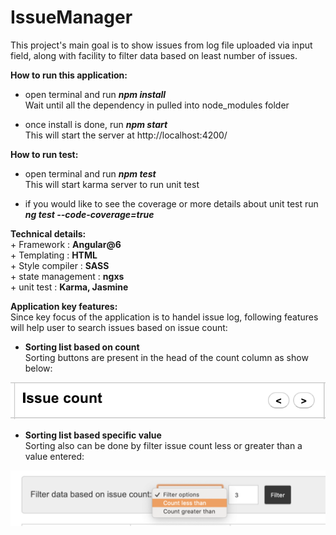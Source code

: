# IssueManager

This project's main goal is to show issues from log file uploaded via input field, along with facility to filter data based on least number of issues.

 **How to run this application:**
 + open terminal and run _**npm install**_   
    Wait until all the dependency in pulled into node_modules folder
 
 + once install is done, run _**npm start**_  
  This will start the server at http://localhost:4200/
 
  **How to run test:**
  + open terminal and run _**npm test**_  
  This will start karma server to run unit test
  
  + if you would like to see the coverage or more details about unit test run _**ng test --code-coverage=true**_  
  
 **Technical details:**    
    + Framework : **Angular@6**  
    + Templating : **HTML**   
    + Style compiler : **SASS**  
    + state management : **ngxs**   
    + unit test : **Karma, Jasmine**
    
   **Application key features:**   
   Since key focus of the application is to handel issue log, 
   following features will help user to search issues based on issue count:  
     
   +  **Sorting list based on count**  
   Sorting buttons are present in the head of the count column as show below:  
   
   ![sorting](./ReameDoc/sorting.png)    
   
  + **Sorting list based specific value**  
   Sorting also can be done by filter issue count less or greater than a value entered:  
    
   ![sorting](./ReameDoc/lesserOrGreater.png)
   
   
    
    
    


